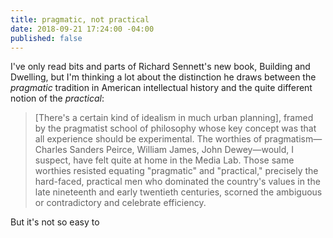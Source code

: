```yaml
---
title: pragmatic, not practical
date: 2018-09-21 17:24:00 -04:00
published: false
---
```


I've only read bits and parts of Richard Sennett's new book, Building and Dwelling, but I'm thinking a lot about the distinction he draws between the *pragmatic* tradition in American intellectual history and the quite different notion of the *practical*:

>[There's a certain kind of idealism in much urban planning], framed by the pragmatist school of philosophy whose key concept was that all experience should be experimental. The worthies of pragmatism—Charles Sanders Peirce, William James, John Dewey—would, I suspect, have felt quite at home in the Media Lab. Those same worthies resisted equating "pragmatic" and "practical," precisely the hard-faced, practical men who dominated the country's values in the late nineteenth and early twentieth centuries, scorned the ambiguous or contradictory and celebrate efficiency.

But it's not so easy to 